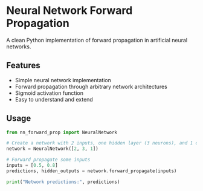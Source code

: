 # Neural Network Forward Propagation

A clean Python implementation of forward propagation in artificial neural networks.

## Features

- Simple neural network implementation
- Forward propagation through arbitrary network architectures
- Sigmoid activation function
- Easy to understand and extend

## Usage

```python
from nn_forward_prop import NeuralNetwork

# Create a network with 2 inputs, one hidden layer (3 neurons), and 1 output
network = NeuralNetwork([2, 3, 1])

# Forward propagate some inputs
inputs = [0.5, 0.8]
predictions, hidden_outputs = network.forward_propagate(inputs)

print("Network predictions:", predictions)
